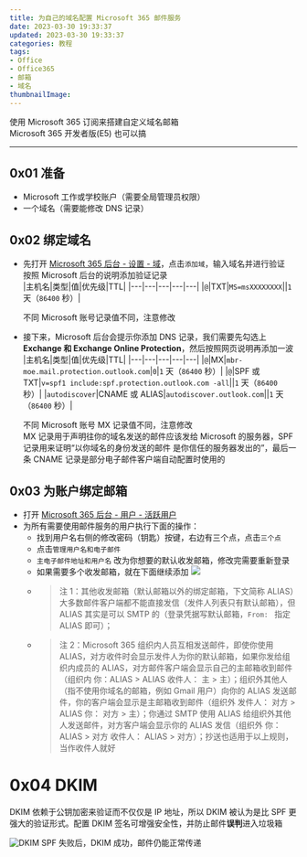 ```yaml
---
title: 为自己的域名配置 Microsoft 365 邮件服务
date: 2023-03-30 19:33:37
updated: 2023-03-30 19:33:37
categories: 教程
tags:
- Office
- Office365
- 邮箱
- 域名
thumbnailImage: 
---
```

使用 Microsoft 365 订阅来搭建自定义域名邮箱  
Microsoft 365 开发者版(E5) 也可以搞  

<!-- more -->
---

## 0x01 准备
- Microsoft 工作或学校账户（需要全局管理员权限）
- 一个域名（需要能修改 DNS 记录）

## 0x02 绑定域名
- 先打开 [Microsoft 365 后台 - 设置 - 域](https://admin.microsoft.com/Adminportal/Home?source=applauncher#/Domains)，点击``添加域``，输入域名并进行验证  
  按照 Microsoft 后台的说明添加验证记录  
  |主机名|类型|值|优先级|TTL|
  |---|---|---|---|---|
  |``@``|TXT|``MS=msXXXXXXXX``||``1`` 天（``86400`` 秒）|

  不同 Microsoft 账号记录值不同，注意修改
- 接下来，Microsoft 后台会提示你添加 DNS 记录，我们需要先勾选上 **Exchange 和 Exchange Online Protection**，然后按照网页说明再添加一波  
  |主机名|类型|值|优先级|TTL|
  |---|---|---|---|---|
  |``@``|MX|``mbr-moe.mail.protection.outlook.com``|``0``|``1`` 天（``86400`` 秒）|
  |``@``|SPF 或 TXT|``v=spf1 include:spf.protection.outlook.com -all``||``1`` 天（``86400`` 秒）|
  |``autodiscover``|CNAME 或 ALIAS|``autodiscover.outlook.com``||``1`` 天（``86400`` 秒）|

  不同 Microsoft 账号 MX 记录值不同，注意修改  
  MX 记录用于声明往你的域名发送的邮件应该发给 Microsoft 的服务器，SPF 记录用来证明“以你域名的身份发送的邮件 是你信任的服务器发出的”，最后一条 CNAME 记录是部分电子邮件客户端自动配置时使用的  

## 0x03 为账户绑定邮箱
- 打开 [Microsoft 365 后台 - 用户 - 活跃用户](https://admin.microsoft.com/Adminportal/Home?source=applauncher#/users)
- 为所有需要使用邮件服务的用户执行下面的操作：
  - 找到用户名右侧的修改密码（钥匙）按键，右边有三个点，点击``三个点``
  - 点击``管理用户名和电子邮件``
  - ``主电子邮件地址和用户名`` 改为你想要的默认收发邮箱，修改完需要重新登录
  - 如果需要多个收发邮箱，就在下面继续添加 ![](https://cos.mbrjun.cn/IMGS/2023/03/31/9868eead-68c7-4759-84d6-548509017236.webp)
  - > 注 1：其他收发邮箱（默认邮箱以外的绑定邮箱，下文简称 ALIAS）大多数邮件客户端都不能直接发信（发件人列表只有默认邮箱），但 ALIAS 其实是可以 SMTP 的（登录凭据写默认邮箱，``From: `` 指定 ALIAS 即可）；
  - > 注 2：Microsoft 365 组织内人员互相发送邮件，即使你使用 ALIAS，对方收件时会显示发件人为你的默认邮箱，如果你发给组织内成员的 ALIAS，对方邮件客户端会显示自己的主邮箱收到邮件（组织内 你：ALIAS > ALIAS 收件人： 主 > 主）；组织外其他人（指不使用你域名的邮箱，例如 Gmail 用户）向你的 ALIAS 发送邮件，你的客户端会显示是主邮箱收到邮件（组织外 发件人： 对方 > ALIAS 你： 对方 > 主）；你通过 SMTP 使用 ALIAS 给组织外其他人发送邮件，对方客户端会显示你的 ALIAS 发信（组织外 你：ALIAS > 对方 收件人： ALIAS > 对方）；抄送也适用于以上规则，当作收件人就好  

# 0x04 DKIM
DKIM 依赖于公钥加密来验证而不仅仅是 IP 地址，所以 DKIM 被认为是比 SPF 更强大的验证形式。配置 DKIM 签名可增强安全性，并防止邮件**误判**进入垃圾箱  

![DKIM](https://cos.mbrjun.cn/IMGS/2023/04/03/28f93b4c-97e7-4309-acc4-fd0d2e0e3377.webp)
SPF 失败后，DKIM 成功，邮件仍能正常传递  

